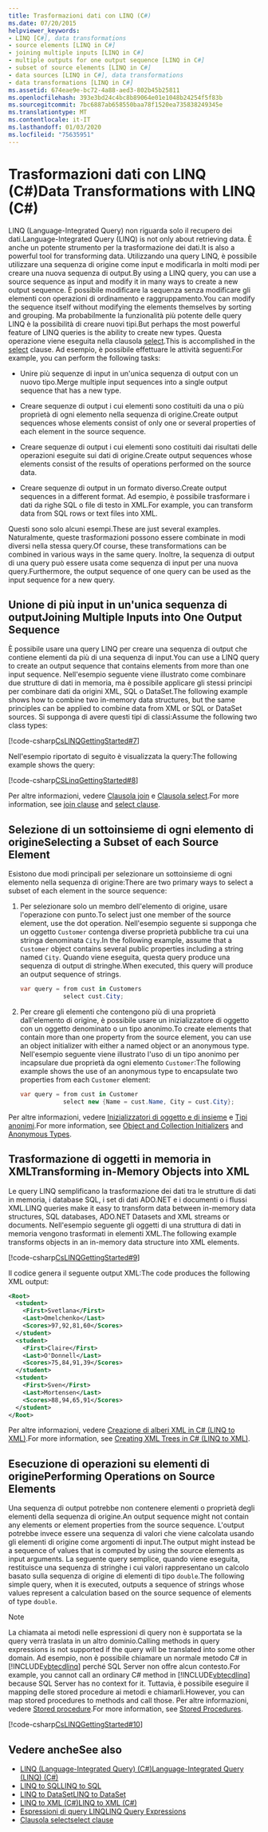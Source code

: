```yaml
---
title: Trasformazioni dati con LINQ (C#)
ms.date: 07/20/2015
helpviewer_keywords:
- LINQ [C#], data transformations
- source elements [LINQ in C#]
- joining multiple inputs [LINQ in C#]
- multiple outputs for one output sequence [LINQ in C#]
- subset of source elements [LINQ in C#]
- data sources [LINQ in C#], data transformations
- data transformations [LINQ in C#]
ms.assetid: 674eae9e-bc72-4a88-aed3-802b45b25811
ms.openlocfilehash: 393e3bd24c4bc8b89064e01e1048b24254f5f83b
ms.sourcegitcommit: 7bc6887ab658550baa78f1520ea735838249345e
ms.translationtype: MT
ms.contentlocale: it-IT
ms.lasthandoff: 01/03/2020
ms.locfileid: "75635951"
---
```

# <a name="data-transformations-with-linq-c"></a><span data-ttu-id="8b57f-102">Trasformazioni dati con LINQ (C#)</span><span class="sxs-lookup"><span data-stu-id="8b57f-102">Data Transformations with LINQ (C#)</span></span>
<span data-ttu-id="8b57f-103">LINQ (Language-Integrated Query) non riguarda solo il recupero dei dati.</span><span class="sxs-lookup"><span data-stu-id="8b57f-103">Language-Integrated Query (LINQ) is not only about retrieving data.</span></span> <span data-ttu-id="8b57f-104">È anche un potente strumento per la trasformazione dei dati.</span><span class="sxs-lookup"><span data-stu-id="8b57f-104">It is also a powerful tool for transforming data.</span></span> <span data-ttu-id="8b57f-105">Utilizzando una query LINQ, è possibile utilizzare una sequenza di origine come input e modificarla in molti modi per creare una nuova sequenza di output.</span><span class="sxs-lookup"><span data-stu-id="8b57f-105">By using a LINQ query, you can use a source sequence as input and modify it in many ways to create a new output sequence.</span></span> <span data-ttu-id="8b57f-106">È possibile modificare la sequenza senza modificare gli elementi con operazioni di ordinamento e raggruppamento.</span><span class="sxs-lookup"><span data-stu-id="8b57f-106">You can modify the sequence itself without modifying the elements themselves by sorting and grouping.</span></span> <span data-ttu-id="8b57f-107">Ma probabilmente la funzionalità più potente delle query LINQ è la possibilità di creare nuovi tipi.</span><span class="sxs-lookup"><span data-stu-id="8b57f-107">But perhaps the most powerful feature of LINQ queries is the ability to create new types.</span></span> <span data-ttu-id="8b57f-108">Questa operazione viene eseguita nella clausola [select](../../../language-reference/keywords/select-clause.md).</span><span class="sxs-lookup"><span data-stu-id="8b57f-108">This is accomplished in the [select](../../../language-reference/keywords/select-clause.md) clause.</span></span> <span data-ttu-id="8b57f-109">Ad esempio, è possibile effettuare le attività seguenti:</span><span class="sxs-lookup"><span data-stu-id="8b57f-109">For example, you can perform the following tasks:</span></span>  
  
- <span data-ttu-id="8b57f-110">Unire più sequenze di input in un'unica sequenza di output con un nuovo tipo.</span><span class="sxs-lookup"><span data-stu-id="8b57f-110">Merge multiple input sequences into a single output sequence that has a new type.</span></span>  
  
- <span data-ttu-id="8b57f-111">Creare sequenze di output i cui elementi sono costituiti da una o più proprietà di ogni elemento nella sequenza di origine.</span><span class="sxs-lookup"><span data-stu-id="8b57f-111">Create output sequences whose elements consist of only one or several properties of each element in the source sequence.</span></span>  
  
- <span data-ttu-id="8b57f-112">Creare sequenze di output i cui elementi sono costituiti dai risultati delle operazioni eseguite sui dati di origine.</span><span class="sxs-lookup"><span data-stu-id="8b57f-112">Create output sequences whose elements consist of the results of operations performed on the source data.</span></span>  
  
- <span data-ttu-id="8b57f-113">Creare sequenze di output in un formato diverso.</span><span class="sxs-lookup"><span data-stu-id="8b57f-113">Create output sequences in a different format.</span></span> <span data-ttu-id="8b57f-114">Ad esempio, è possibile trasformare i dati da righe SQL o file di testo in XML.</span><span class="sxs-lookup"><span data-stu-id="8b57f-114">For example, you can transform data from SQL rows or text files into XML.</span></span>  
  
 <span data-ttu-id="8b57f-115">Questi sono solo alcuni esempi.</span><span class="sxs-lookup"><span data-stu-id="8b57f-115">These are just several examples.</span></span> <span data-ttu-id="8b57f-116">Naturalmente, queste trasformazioni possono essere combinate in modi diversi nella stessa query.</span><span class="sxs-lookup"><span data-stu-id="8b57f-116">Of course, these transformations can be combined in various ways in the same query.</span></span> <span data-ttu-id="8b57f-117">Inoltre, la sequenza di output di una query può essere usata come sequenza di input per una nuova query.</span><span class="sxs-lookup"><span data-stu-id="8b57f-117">Furthermore, the output sequence of one query can be used as the input sequence for a new query.</span></span>  
  
## <a name="joining-multiple-inputs-into-one-output-sequence"></a><span data-ttu-id="8b57f-118">Unione di più input in un'unica sequenza di output</span><span class="sxs-lookup"><span data-stu-id="8b57f-118">Joining Multiple Inputs into One Output Sequence</span></span>  
 <span data-ttu-id="8b57f-119">È possibile usare una query LINQ per creare una sequenza di output che contiene elementi da più di una sequenza di input.</span><span class="sxs-lookup"><span data-stu-id="8b57f-119">You can use a LINQ query to create an output sequence that contains elements from more than one input sequence.</span></span> <span data-ttu-id="8b57f-120">Nell'esempio seguente viene illustrato come combinare due strutture di dati in memoria, ma è possibile applicare gli stessi principi per combinare dati da origini XML, SQL o DataSet.</span><span class="sxs-lookup"><span data-stu-id="8b57f-120">The following example shows how to combine two in-memory data structures, but the same principles can be applied to combine data from XML or SQL or DataSet sources.</span></span> <span data-ttu-id="8b57f-121">Si supponga di avere questi tipi di classi:</span><span class="sxs-lookup"><span data-stu-id="8b57f-121">Assume the following two class types:</span></span>  
  
 [!code-csharp[CsLINQGettingStarted#7](~/samples/snippets/csharp/VS_Snippets_VBCSharp/CsLINQGettingStarted/CS/Class1.cs#7)]  
  
 <span data-ttu-id="8b57f-122">Nell'esempio riportato di seguito è visualizzata la query:</span><span class="sxs-lookup"><span data-stu-id="8b57f-122">The following example shows the query:</span></span>  
  
 [!code-csharp[CSLinqGettingStarted#8](~/samples/snippets/csharp/VS_Snippets_VBCSharp/CsLINQGettingStarted/CS/Class1.cs#8)]  
  
 <span data-ttu-id="8b57f-123">Per altre informazioni, vedere [Clausola join](../../../language-reference/keywords/join-clause.md) e [Clausola select](../../../language-reference/keywords/select-clause.md).</span><span class="sxs-lookup"><span data-stu-id="8b57f-123">For more information, see [join clause](../../../language-reference/keywords/join-clause.md) and [select clause](../../../language-reference/keywords/select-clause.md).</span></span>  
  
## <a name="selecting-a-subset-of-each-source-element"></a><span data-ttu-id="8b57f-124">Selezione di un sottoinsieme di ogni elemento di origine</span><span class="sxs-lookup"><span data-stu-id="8b57f-124">Selecting a Subset of each Source Element</span></span>  
 <span data-ttu-id="8b57f-125">Esistono due modi principali per selezionare un sottoinsieme di ogni elemento nella sequenza di origine:</span><span class="sxs-lookup"><span data-stu-id="8b57f-125">There are two primary ways to select a subset of each element in the source sequence:</span></span>  
  
1. <span data-ttu-id="8b57f-126">Per selezionare solo un membro dell'elemento di origine, usare l'operazione con punto.</span><span class="sxs-lookup"><span data-stu-id="8b57f-126">To select just one member of the source element, use the dot operation.</span></span> <span data-ttu-id="8b57f-127">Nell'esempio seguente si supponga che un oggetto `Customer` contenga diverse proprietà pubbliche tra cui una stringa denominata `City`.</span><span class="sxs-lookup"><span data-stu-id="8b57f-127">In the following example, assume that a `Customer` object contains several public properties including a string named `City`.</span></span> <span data-ttu-id="8b57f-128">Quando viene eseguita, questa query produce una sequenza di output di stringhe.</span><span class="sxs-lookup"><span data-stu-id="8b57f-128">When executed, this query will produce an output sequence of strings.</span></span>  
  
    ```csharp
    var query = from cust in Customers  
                select cust.City;  
    ```  
  
2. <span data-ttu-id="8b57f-129">Per creare gli elementi che contengono più di una proprietà dall'elemento di origine, è possibile usare un inizializzatore di oggetto con un oggetto denominato o un tipo anonimo.</span><span class="sxs-lookup"><span data-stu-id="8b57f-129">To create elements that contain more than one property from the source element, you can use an object initializer with either a named object or an anonymous type.</span></span> <span data-ttu-id="8b57f-130">Nell'esempio seguente viene illustrato l'uso di un tipo anonimo per incapsulare due proprietà da ogni elemento `Customer`:</span><span class="sxs-lookup"><span data-stu-id="8b57f-130">The following example shows the use of an anonymous type to encapsulate two properties from each `Customer` element:</span></span>  
  
    ```csharp
    var query = from cust in Customer  
                select new {Name = cust.Name, City = cust.City};  
    ```  
  
 <span data-ttu-id="8b57f-131">Per altre informazioni, vedere [Inizializzatori di oggetto e di insieme](../../classes-and-structs/object-and-collection-initializers.md) e [Tipi anonimi](../../classes-and-structs/anonymous-types.md).</span><span class="sxs-lookup"><span data-stu-id="8b57f-131">For more information, see [Object and Collection Initializers](../../classes-and-structs/object-and-collection-initializers.md) and [Anonymous Types](../../classes-and-structs/anonymous-types.md).</span></span>  
  
## <a name="transforming-in-memory-objects-into-xml"></a><span data-ttu-id="8b57f-132">Trasformazione di oggetti in memoria in XML</span><span class="sxs-lookup"><span data-stu-id="8b57f-132">Transforming in-Memory Objects into XML</span></span>  
 <span data-ttu-id="8b57f-133">Le query LINQ semplificano la trasformazione dei dati tra le strutture di dati in memoria, i database SQL, i set di dati ADO.NET e i documenti o i flussi XML.</span><span class="sxs-lookup"><span data-stu-id="8b57f-133">LINQ queries make it easy to transform data between in-memory data structures, SQL databases, ADO.NET Datasets and XML streams or documents.</span></span> <span data-ttu-id="8b57f-134">Nell'esempio seguente gli oggetti di una struttura di dati in memoria vengono trasformati in elementi XML.</span><span class="sxs-lookup"><span data-stu-id="8b57f-134">The following example transforms objects in an in-memory data structure into XML elements.</span></span>  
  
 [!code-csharp[CsLINQGettingStarted#9](~/samples/snippets/csharp/VS_Snippets_VBCSharp/CsLINQGettingStarted/CS/Class1.cs#9)]  
  
 <span data-ttu-id="8b57f-135">Il codice genera il seguente output XML:</span><span class="sxs-lookup"><span data-stu-id="8b57f-135">The code produces the following XML output:</span></span>  
  
```xml  
<Root>  
  <student>  
    <First>Svetlana</First>  
    <Last>Omelchenko</Last>  
    <Scores>97,92,81,60</Scores>  
  </student>  
  <student>  
    <First>Claire</First>  
    <Last>O'Donnell</Last>  
    <Scores>75,84,91,39</Scores>  
  </student>  
  <student>  
    <First>Sven</First>  
    <Last>Mortensen</Last>  
    <Scores>88,94,65,91</Scores>  
  </student>  
</Root>  
```  
  
 <span data-ttu-id="8b57f-136">Per altre informazioni, vedere [Creazione di alberi XML in C# (LINQ to XML)](./creating-xml-trees-linq-to-xml-2.md).</span><span class="sxs-lookup"><span data-stu-id="8b57f-136">For more information, see [Creating XML Trees in C# (LINQ to XML)](./creating-xml-trees-linq-to-xml-2.md).</span></span>  
  
## <a name="performing-operations-on-source-elements"></a><span data-ttu-id="8b57f-137">Esecuzione di operazioni su elementi di origine</span><span class="sxs-lookup"><span data-stu-id="8b57f-137">Performing Operations on Source Elements</span></span>  
 <span data-ttu-id="8b57f-138">Una sequenza di output potrebbe non contenere elementi o proprietà degli elementi della sequenza di origine.</span><span class="sxs-lookup"><span data-stu-id="8b57f-138">An output sequence might not contain any elements or element properties from the source sequence.</span></span> <span data-ttu-id="8b57f-139">L'output potrebbe invece essere una sequenza di valori che viene calcolata usando gli elementi di origine come argomenti di input.</span><span class="sxs-lookup"><span data-stu-id="8b57f-139">The output might instead be a sequence of values that is computed by using the source elements as input arguments.</span></span> <span data-ttu-id="8b57f-140">La seguente query semplice, quando viene eseguita, restituisce una sequenza di stringhe i cui valori rappresentano un calcolo basato sulla sequenza di origine di elementi di tipo `double`.</span><span class="sxs-lookup"><span data-stu-id="8b57f-140">The following simple query, when it is executed, outputs a sequence of strings whose values represent a calculation based on the source sequence of elements of type `double`.</span></span>  
  
> [!NOTE]
> <span data-ttu-id="8b57f-141">La chiamata ai metodi nelle espressioni di query non è supportata se la query verrà traslata in un altro dominio.</span><span class="sxs-lookup"><span data-stu-id="8b57f-141">Calling methods in query expressions is not supported if the query will be translated into some other domain.</span></span> <span data-ttu-id="8b57f-142">Ad esempio, non è possibile chiamare un normale metodo C# in [!INCLUDE[vbtecdlinq](~/includes/vbtecdlinq-md.md)] perché SQL Server non offre alcun contesto.</span><span class="sxs-lookup"><span data-stu-id="8b57f-142">For example, you cannot call an ordinary C# method in [!INCLUDE[vbtecdlinq](~/includes/vbtecdlinq-md.md)] because SQL Server has no context for it.</span></span> <span data-ttu-id="8b57f-143">Tuttavia, è possibile eseguire il mapping delle stored procedure ai metodi e chiamarli.</span><span class="sxs-lookup"><span data-stu-id="8b57f-143">However, you can map stored procedures to methods and call those.</span></span> <span data-ttu-id="8b57f-144">Per altre informazioni, vedere [Stored procedure](../../../../framework/data/adonet/sql/linq/stored-procedures.md).</span><span class="sxs-lookup"><span data-stu-id="8b57f-144">For more information, see [Stored Procedures](../../../../framework/data/adonet/sql/linq/stored-procedures.md).</span></span>  
  
 [!code-csharp[CsLINQGettingStarted#10](~/samples/snippets/csharp/VS_Snippets_VBCSharp/CsLINQGettingStarted/CS/Class1.cs#10)]  
  
## <a name="see-also"></a><span data-ttu-id="8b57f-145">Vedere anche</span><span class="sxs-lookup"><span data-stu-id="8b57f-145">See also</span></span>

- [<span data-ttu-id="8b57f-146">LINQ (Language-Integrated Query) (C#)</span><span class="sxs-lookup"><span data-stu-id="8b57f-146">Language-Integrated Query (LINQ) (C#)</span></span>](./index.md)
- [<span data-ttu-id="8b57f-147">LINQ to SQL</span><span class="sxs-lookup"><span data-stu-id="8b57f-147">LINQ to SQL</span></span>](../../../../framework/data/adonet/sql/linq/index.md)
- [<span data-ttu-id="8b57f-148">LINQ to DataSet</span><span class="sxs-lookup"><span data-stu-id="8b57f-148">LINQ to DataSet</span></span>](../../../../framework/data/adonet/linq-to-dataset.md)
- [<span data-ttu-id="8b57f-149">LINQ to XML (C#)</span><span class="sxs-lookup"><span data-stu-id="8b57f-149">LINQ to XML (C#)</span></span>](./linq-to-xml-overview.md)
- [<span data-ttu-id="8b57f-150">Espressioni di query LINQ</span><span class="sxs-lookup"><span data-stu-id="8b57f-150">LINQ Query Expressions</span></span>](../../../linq/index.md)
- [<span data-ttu-id="8b57f-151">Clausola select</span><span class="sxs-lookup"><span data-stu-id="8b57f-151">select clause</span></span>](../../../language-reference/keywords/select-clause.md)
